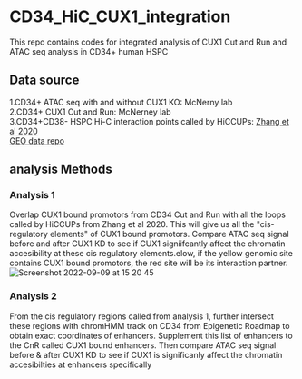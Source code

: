 # CD34_HiC_CUX1_integration 

This repo contains codes for integrated analysis of CUX1 Cut and Run and ATAC seq analysis in CD34+ human HSPC

## Data source  <br />
1.CD34+ ATAC seq with and without CUX1 KO: McNerny lab <br />
2.CD34+ CUX1 Cut and Run: McNerney lab <br />
3.CD34+CD38- HSPC Hi-C interaction points called by HiCCUPs: [Zhang et al 2020](https://www.sciencedirect.com/science/article/pii/S1097276520302604) <br />
    [GEO data repo](https://www.ncbi.nlm.nih.gov/geo/query/acc.cgi?acc=GSM2861708)
## analysis Methods <br />
### Analysis 1 <br />
Overlap CUX1 bound promotors from CD34 Cut and Run with all the loops called by HiCCUPs from Zhang et al 2020. This will give us all the "cis-regulatory elements" of CUX1 bound promotors. Compare ATAC seq signal before and after CUX1 KD to see if CUX1 signiifcantly affect the chromatin accesibility at these cis regulatory elements.elow, if the yellow genomic site contains CUX1 bound promotors, the red site will be its interaction partner.<br />
![Screenshot 2022-09-09 at 15 20 45](https://user-images.githubusercontent.com/43444815/189436564-e245fe7f-4a81-4936-89f8-550faf348db4.png)

### Analysis 2 <br />
From the cis regulatory regions called from analysis 1, further intersect these regions with chromHMM track on CD34 from Epigenetic Roadmap to obtain exact coordinates of enhancers. Supplement this list of enhancers to the CnR called CUX1 bound enhancers. Then compare ATAC seq signal before & after CUX1 KD to see if CUX1 is significanly affect the chromatin accesibilties at enhancers specifically
